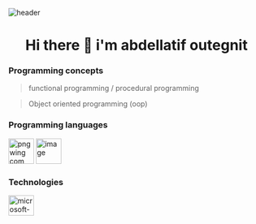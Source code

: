 ![header](https://capsule-render.vercel.app/api?type=rounded&color=gradient&text=%20Welcome%20&height=100&fontSize=40&textBg=true&animation=blinking)


<div align="center"> 
  <h1> Hi there 👋 i'm abdellatif outegnit </h1>
</div>

### Programming concepts 
> functional programming / procedural programming

> Object oriented programming (oop)

### Programming languages
<img width="50" height="50" alt="pngwing com (5)" src="https://github.com/user-attachments/assets/89e5616a-376c-41ba-935f-75b9910e7f2a" />
<img width="50" height="50" alt="image" src="https://github.com/user-attachments/assets/94bbd08b-9533-48b6-8e12-1c5d01fee5a0" />

### Technologies
<img width="50" height="40" alt="microsoft-net-logo-png_seeklogo-168315" src="https://github.com/user-attachments/assets/829c2fb9-3334-4f74-ad7b-e4e4e76d35b8" />


<!--
**Abde-l-latif/Abde-l-latif** is a ✨ _special_ ✨ repository because its `README.md` (this file) appears on your GitHub profile.

Here are some ideas to get you started:

- 🔭 I’m currently working on ...
- 🌱 I’m currently learning ...
- 👯 I’m looking to collaborate on ...
- 🤔 I’m looking for help with ...
- 💬 Ask me about ...
- 📫 How to reach me: ...
- 😄 Pronouns: ...
- ⚡ Fun fact: ...
-->
